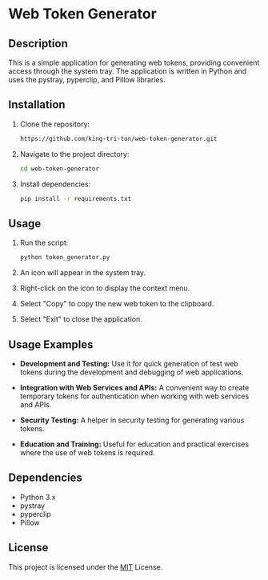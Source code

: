 # Web Token Generator

## Description

This is a simple application for generating web tokens, providing convenient access through the system tray. The application is written in Python and uses the pystray, pyperclip, and Pillow libraries.

## Installation

1. Clone the repository:

   ```bash
   https://github.com/king-tri-ton/web-token-generator.git
   ```

2. Navigate to the project directory:

   ```bash
   cd web-token-generator
   ```

3. Install dependencies:

   ```bash
   pip install -r requirements.txt
   ```

## Usage

1. Run the script:

   ```bash
   python token_generator.py
   ```

2. An icon will appear in the system tray.

3. Right-click on the icon to display the context menu.

4. Select "Copy" to copy the new web token to the clipboard.

5. Select "Exit" to close the application.

## Usage Examples

- **Development and Testing:**
  Use it for quick generation of test web tokens during the development and debugging of web applications.

- **Integration with Web Services and APIs:**
  A convenient way to create temporary tokens for authentication when working with web services and APIs.

- **Security Testing:**
  A helper in security testing for generating various tokens.

- **Education and Training:**
  Useful for education and practical exercises where the use of web tokens is required.

## Dependencies

- Python 3.x
- pystray
- pyperclip
- Pillow

## License

This project is licensed under the [MIT](https://choosealicense.com/licenses/mit/) License.
